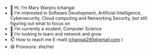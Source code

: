 - 👋 Hi, I’m Mary Wanjiru Ichangai
- 👀 I’m interested in Software Development, Artificial Intelligence, Cybersecurity, Cloud computing and Networking Security, but still figuring out what to focus on
- 🌱 I’m currently a student, Computer Science
- 💞️ I’m looking to learn and network and grow
- 📫 How to reach me E-mail( ichangai290@gmail.com )
- 😄 Pronouns: she/her


<!---
W-Ichangai/W-Ichangai is a ✨ special ✨ repository because its `README.md` (this file) appears on your GitHub profile.
You can click the Preview link to take a look at your changes.
--->
